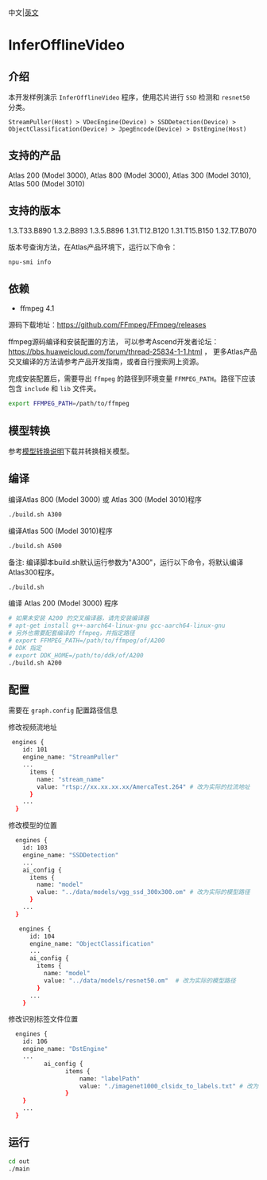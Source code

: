 中文|[英文](README.md)
# InferOfflineVideo

## 介绍

本开发样例演示 `InferOfflineVideo` 程序，使用芯片进行 `SSD` 检测和 `resnet50` 分类。

```
StreamPuller(Host) > VDecEngine(Device) > SSDDetection(Device) > ObjectClassification(Device) > JpegEncode(Device) > DstEngine(Host)
```

## 支持的产品

Atlas 200 (Model 3000), Atlas 800 (Model 3000), Atlas 300 (Model 3010), Atlas 500 (Model 3010)

## 支持的版本

1.3.T33.B890 1.3.2.B893 1.3.5.B896 1.31.T12.B120 1.31.T15.B150 1.32.T7.B070

版本号查询方法，在Atlas产品环境下，运行以下命令：
```bash
npu-smi info
```

## 依赖

- ffmpeg 4.1

源码下载地址：https://github.com/FFmpeg/FFmpeg/releases

ffmpeg源码编译和安装配置的方法， 可以参考Ascend开发者论坛：https://bbs.huaweicloud.com/forum/thread-25834-1-1.html ，
更多Atlas产品交叉编译的方法请参考产品开发指南，或者自行搜索网上资源。

完成安装配置后，需要导出 `ffmpeg` 的路径到环境变量 `FFMPEG_PATH`。路径下应该包含 `include` 和 `lib` 文件夹。

```bash
export FFMPEG_PATH=/path/to/ffmpeg
```

##  模型转换

参考[模型转换说明](data/models/README.md)下载并转换相关模型。


## 编译

编译Atlas 800 (Model 3000) 或 Atlas 300 (Model 3010)程序
```bash
./build.sh A300
```

编译Atlas 500 (Model 3010)程序
```bash
./build.sh A500
```

备注: 编译脚本build.sh默认运行参数为"A300"，运行以下命令，将默认编译Atlas300程序。
```bash
./build.sh 
```

编译 Atlas 200 (Model 3000) 程序
```bash
# 如果未安装 A200 的交叉编译器，请先安装编译器
# apt-get install g++-aarch64-linux-gnu gcc-aarch64-linux-gnu
# 另外也需要配套编译的 ffmpeg，并指定路径
# export FFMPEG_PATH=/path/to/ffmpeg/of/A200
# DDK 指定
# export DDK_HOME=/path/to/ddk/of/A200
./build.sh A200
```

## 配置

需要在 `graph.config` 配置路径信息

修改视频流地址

```bash
 engines {
    id: 101
    engine_name: "StreamPuller"
    ...
      items {
        name: "stream_name"
        value: "rtsp://xx.xx.xx.xx/AmercaTest.264" # 改为实际的拉流地址
      }
    ...
  }
```

修改模型的位置
```bash
  engines {
    id: 103
    engine_name: "SSDDetection"
    ...
    ai_config {
      items {
        name: "model"
        value: "../data/models/vgg_ssd_300x300.om" # 改为实际的模型路径
      }
    ...
  }
```

```bash
   engines {
      id: 104
      engine_name: "ObjectClassification"
      ...
      ai_config {
        items {
          name: "model"
          value: "../data/models/resnet50.om"  # 改为实际的模型路径
        }
      ...
    }
```

修改识别标签文件位置
```bash
  engines {
    id: 106
    engine_name: "DstEngine"
    ...
          ai_config {
                items {
                    name: "labelPath"
                    value: "./imagenet1000_clsidx_to_labels.txt" # 改为实际的标签文件路径
                }
    }
    ...
  }
```

## 运行

```bash
cd out
./main 
```
